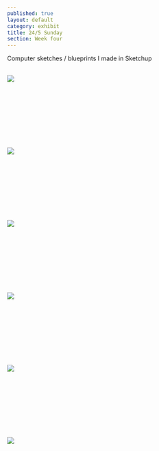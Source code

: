 ```yaml
---
published: true
layout: default
category: exhibit
title: 24/5 Sunday
section: Week four
---
```


Computer sketches / blueprints I made in Sketchup
<br><br>

<img src="https://i.imgur.com/qgmP5qnl.jpg">
<br><br>
<br><br>
<br><br>
<br><br>
<br><br>
<img src="https://i.imgur.com/FAbgJuyl.jpg">
<br><br>
<br><br>
<br><br>
<br><br>
<br><br>
<img src="https://i.imgur.com/lefoeS0l.png">
<br><br>
<br><br>
<br><br>
<br><br>
<br><br>
<img src="https://i.imgur.com/UcNFmczl.jpg">
<br><br>
<br><br>
<br><br>
<br><br>
<br><br>
<img src="https://i.imgur.com/fYcqxnil.png">
<br><br>
<br><br>
<br><br>
<br><br>
<br><br>
<img src="https://i.imgur.com/hixzOROl.png">
